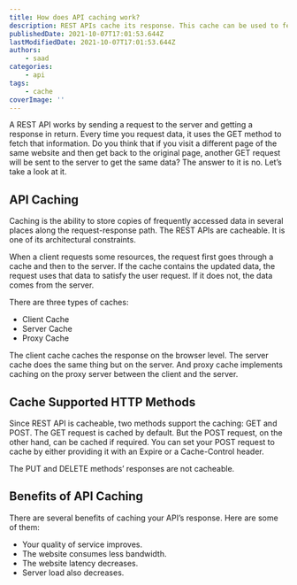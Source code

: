 ```yaml
---
title: How does API caching work?
description: REST APIs cache its response. This cache can be used to fetch the same response later. Let's take a look at it.
publishedDate: 2021-10-07T17:01:53.644Z
lastModifiedDate: 2021-10-07T17:01:53.644Z
authors:
    - saad
categories:
    - api
tags:
    - cache
coverImage: ''
---
```


<Lead>
	A REST API works by sending a request to the server and getting a response
	in return. Every time you request data, it uses the GET method to fetch that
	information. Do you think that if you visit a different page of the same
	website and then get back to the original page, another GET request will be
	sent to the server to get the same data? The answer to it is no. Let’s take
	a look at it.
</Lead>

## API Caching

Caching is the ability to store copies of frequently accessed data in several places along the request-response path. The REST APIs are cacheable. It is one of its architectural constraints.

When a client requests some resources, the request first goes through a cache and then to the server. If the cache contains the updated data, the request uses that data to satisfy the user request. If it does not, the data comes from the server.

There are three types of caches:

-   Client Cache
-   Server Cache
-   Proxy Cache

The client cache caches the response on the browser level. The server cache does the same thing but on the server. And proxy cache implements caching on the proxy server between the client and the server.

## Cache Supported HTTP Methods

Since REST API is cacheable, two methods support the caching: GET and POST. The GET request is cached by default. But the POST request, on the other hand, can be cached if required. You can set your POST request to cache by either providing it with an Expire or a Cache-Control header.

The PUT and DELETE methods’ responses are not cacheable.

## Benefits of API Caching

There are several benefits of caching your API’s response. Here are some of them:

-   Your quality of service improves.
-   The website consumes less bandwidth.
-   The website latency decreases.
-   Server load also decreases.
